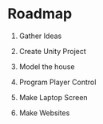 # Roadmap

1. Gather Ideas

2. Create Unity Project

3. Model the house

4. Program Player Control

5. Make Laptop Screen

6. Make Websites